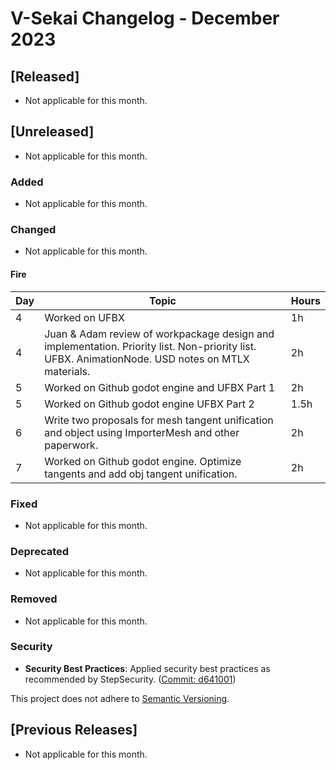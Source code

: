 # V-Sekai Changelog - December 2023

## [Released]

- Not applicable for this month.

## [Unreleased]

- Not applicable for this month.

### Added

- Not applicable for this month.

### Changed

- Not applicable for this month.

#### Fire

Day | Topic | Hours
----| ----- | -----
4   | Worked on UFBX | 1h
4   | Juan & Adam review of workpackage design and implementation. Priority list. Non-priority list. UFBX. AnimationNode. USD notes on MTLX materials.  | 2h
5   | Worked on Github godot engine and UFBX Part 1 | 2h
5   | Worked on Github godot engine UFBX Part 2  | 1.5h
6   | Write two proposals for mesh tangent unification and object using ImporterMesh and other paperwork.  | 2h
7   | Worked on Github godot engine.  Optimize tangents and add obj tangent unification. | 2h

### Fixed

- Not applicable for this month.

### Deprecated

- Not applicable for this month.

### Removed

- Not applicable for this month.

### Security

- **Security Best Practices**: Applied security best practices as recommended by StepSecurity. ([Commit: d641001](https://github.com/V-Sekai/v-sekai-game/commit/d641001))

This project does not adhere to [Semantic Versioning](https://semver.org/spec/v2.0.0.html).

## [Previous Releases]

- Not applicable for this month.
